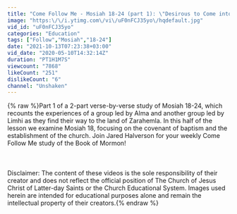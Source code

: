```yaml
---
title: "Come Follow Me - Mosiah 18-24 (part 1): \"Desirous to Come into the Fold of God\""
image: "https:\/\/i.ytimg.com\/vi\/uF0nFCJ35yo\/hqdefault.jpg"
vid_id: "uF0nFCJ35yo"
categories: "Education"
tags: ["Follow","Mosiah","18-24"]
date: "2021-10-13T07:23:38+03:00"
vid_date: "2020-05-10T14:32:14Z"
duration: "PT1H1M7S"
viewcount: "7868"
likeCount: "251"
dislikeCount: "6"
channel: "Unshaken"
---
```

{% raw %}Part 1 of a 2-part verse-by-verse study of Mosiah 18-24, which recounts the experiences of a group led by Alma and another group led by Limhi as they find their way to the land of Zarahemla. In this half of the lesson we examine Mosiah 18, focusing on the covenant of baptism and the establishment of the church. Join Jared Halverson for your weekly Come Follow Me study of the Book of Mormon!<br /><br /><br /> <br />Disclaimer: The content of these videos is the sole responsibility of their creator and does not reflect the official position of The Church of Jesus Christ of Latter-day Saints or the Church Educational System. Images used herein are intended for educational purposes alone and remain the intellectual property of their creators.{% endraw %}
